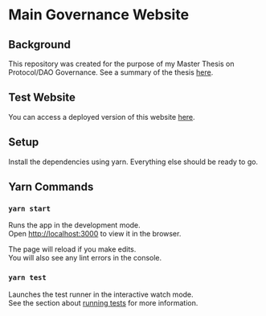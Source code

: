 # Main Governance Website

## Background

This repository was created for the purpose of my Master Thesis on Protocol/DAO Governance. See a summary of the thesis [here](./SpringDAO_PPT_Final.pdf).

## Test Website

You can access a deployed version of this website [here](https://main.druh7epd3cpu6.amplifyapp.com/).

## Setup

Install the dependencies using yarn. Everything else should be ready to go.

## Yarn Commands

### `yarn start`

Runs the app in the development mode.\
Open [http://localhost:3000](http://localhost:3000) to view it in the browser.

The page will reload if you make edits.\
You will also see any lint errors in the console.

### `yarn test`

Launches the test runner in the interactive watch mode.\
See the section about [running tests](https://facebook.github.io/create-react-app/docs/running-tests) for more information.
